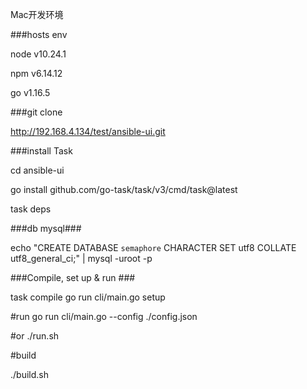 Mac开发环境


###hosts env

node v10.24.1

npm  v6.14.12

go   v1.16.5


###git clone

http://192.168.4.134/test/ansible-ui.git

###install Task

cd ansible-ui

go install github.com/go-task/task/v3/cmd/task@latest

task deps

###db mysql###

echo "CREATE DATABASE `semaphore` CHARACTER SET utf8 COLLATE utf8_general_ci;" | mysql -uroot -p 

###Compile, set up & run ###

task compile
go run cli/main.go setup

#run
go run cli/main.go --config ./config.json

#or
./run.sh

#build

./build.sh
